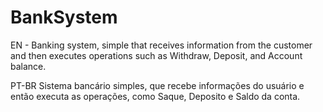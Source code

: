 # BankSystem

EN - Banking system, simple that receives information from the customer and then executes operations such as Withdraw, Deposit, and Account balance.

PT-BR
Sistema bancário simples, que recebe informações do usuário e então executa as operações, como Saque, Deposito e Saldo da conta.
